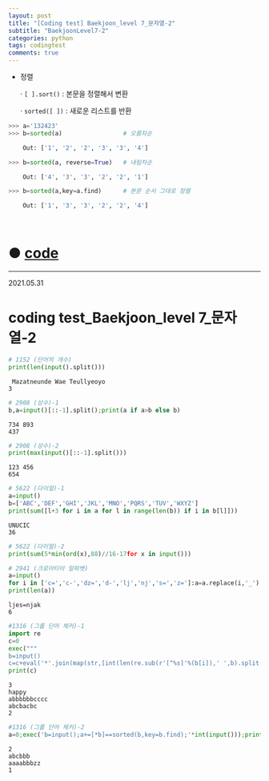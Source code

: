 ```yaml
---
layout: post
title: "[Coding test] Baekjoon_level 7_문자열-2"
subtitle: "BaekjoonLevel7-2"
categories: python
tags: codingtest
comments: true
---
```


* 정렬

    · `[ ].sort()` : 본문을 정렬해서 변환

    · `sorted([ ])` : 새로운 리스트를 반환

```python
>>> a='132423'
>>> b=sorted(a)                 # 오름차순

    Out: ['1', '2', '2', '3', '3', '4'] 

>>> b=sorted(a, reverse=True)   # 내림차순

    Out: ['4', '3', '3', '2', '2', '1']

>>> b=sorted(a,key=a.find)      # 본문 순서 그대로 정렬

    Out: ['1', '3', '3', '2', '2', '4']
```

<br>

# ● [code](https://github.com/JeongJaeyoung0/coding_test/blob/1747e842f48a1be58e1f27adb6b4b72d2342f789/210531_Baekjoon_coding%20test_level%207_%EB%AC%B8%EC%9E%90%EC%97%B4-2.ipynb)

***

2021.05.31
# coding test_Baekjoon_level 7_문자열-2


```python
# 1152 (단어의 개수)
print(len(input().split()))
```

     Mazatneunde Wae Teullyeoyo
    3
    


```python
# 2908 (상수)-1
b,a=input()[::-1].split();print(a if a>b else b)
```

    734 893
    437
    


```python
# 2908 (상수)-2
print(max(input()[::-1].split()))
```

    123 456
    654
    


```python
# 5622 (다이얼)-1
a=input()
b=['ABC','DEF','GHI','JKL','MNO','PQRS','TUV','WXYZ']
print(sum([l+3 for i in a for l in range(len(b)) if i in b[l]]))
```

    UNUCIC
    36
    


```python
# 5622 (다이얼)-2
print(sum(5*min(ord(x),88)//16-17for x in input()))
```


```python
# 2941 (크로아티아 알파벳)
a=input()
for i in ['c=','c-','dz=','d-','lj','nj','s=','z=']:a=a.replace(i,'_')
print(len(a))
```

    ljes=njak
    6
    


```python
#1316 (그룹 단어 체커)-1
import re
c=0
exec("""
b=input()
c=c+eval('*'.join(map(str,[int(len(re.sub(r'[^%s]'%(b[i]),' ',b).split()))<2 for i in range(len(b))])));"""*int(input()))
print(c)
```

    3
    happy
    abbbbbbcccc
    abcbacbc
    2
    


```python
#1316 (그룹 단어 체커)-2
a=0;exec('b=input();a+=[*b]==sorted(b,key=b.find);'*int(input()));print(a)
```

    2
    abcbbb
    aaaabbbzz
    1
    
